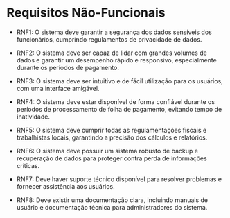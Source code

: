 # Requisitos Não-Funcionais

- RNF1: O sistema deve garantir a segurança dos dados sensíveis dos funcionários, cumprindo regulamentos de privacidade de dados.

- RNF2: O sistema deve ser capaz de lidar com grandes volumes de dados e garantir um desempenho rápido e responsivo, especialmente durante os períodos de pagamento.

- RNF3: O sistema deve ser intuitivo e de fácil utilização para os usuários, com uma interface amigável.

- RNF4: O sistema deve estar disponível de forma confiável durante os períodos de processamento de folha de pagamento, evitando tempo de inatividade.

- RNF5: O sistema deve cumprir todas as regulamentações fiscais e trabalhistas locais, garantindo a precisão dos cálculos e relatórios.

- RNF6: O sistema deve possuir um sistema robusto de backup e recuperação de dados para proteger contra perda de informações críticas.

- RNF7: Deve haver suporte técnico disponível para resolver problemas e fornecer assistência aos usuários.

- RNF8: Deve existir uma documentação clara, incluindo manuais de usuário e documentação técnica para administradores do sistema.
